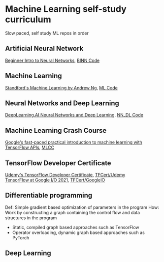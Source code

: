 # Machine Learning self-study curriculum
Slow paced, self study ML repos in order

## Artificial Neural Network
[Beginner Intro to Neural Networks](https://www.youtube.com/playlist?list=PLxt59R_fWVzT9bDxA76AHm3ig0Gg9S3So), [BINN Code](BeginnerIntroNN)
## Machine Learning 
[Standford's Machine Learning by Andrew Ng](https://www.coursera.org/learn/machine-learning/), [ML Code](ML(coursera))

## Neural Networks and Deep Learning
[DeepLearning.AI Neural Networks and Deep Learning](https://www.coursera.org/learn/neural-networks-deep-learning/), [NN_DL Code](NN_DL(coursera))

## Machine Learning Crash Course
[Google's fast-paced practical introduction to machine learning with TensorFlow APIs](https://developers.google.com/machine-learning/crash-course), [MLCC](MLCrashCourse)
## TensorFlow Developer Certificate
[Udemy's TensorFlow Developer Certificate](https://www.udemy.com/course/tensorflow-developer-certificate-machine-learning-zero-to-mastery/), [TFCert/Udemy](TFCert)<br>
[TensorFlow at Google I/O 2021](https://www.youtube.com/playlist?list=PLQY2H8rRoyvxtOJfAzfs0Cq5FqBuYO8e8), [TFCert/GoogleIO](GoogleIO) 
## Differentiable programming
Def: Simple gradient based optimization of parameters in the program
How: Work by constructing a graph containing the control flow and data structures in the program
* Static, compiled graph based approaches such as TensorFlow
* Operator overloading, dynamic graph based approaches such as PyTorch

## Deep Learning
